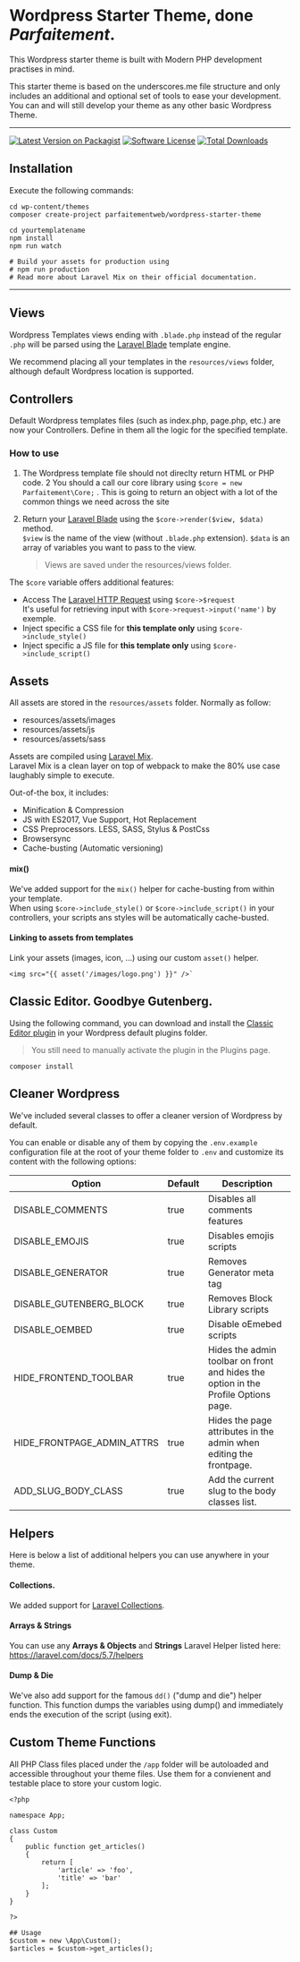 # Wordpress Starter Theme, done *Parfaitement*.

This Wordpress starter theme is built with Modern PHP development practises in mind.

This starter theme is based on the underscores.me file structure and only includes an additional and optional set of tools to ease your development.  You can and will still develop your theme as any other basic Wordpress Theme.

---

[![Latest Version on Packagist](https://img.shields.io/packagist/v/parfaitementweb/wordpress-starter-theme.svg?style=flat-square)](https://packagist.org/packages/parfaitementweb/wordpress-starter-theme)
[![Software License](https://img.shields.io/badge/license-MIT-brightgreen.svg?style=flat-square)](LICENSE.md)
[![Total Downloads](https://img.shields.io/packagist/dt/parfaitementweb/wordpress-starter-theme.svg?style=flat-square)](https://packagist.org/packages/parfaitementweb/wordpress-starter-theme)

## Installation
Execute the following commands:

    cd wp-content/themes
    composer create-project parfaitementweb/wordpress-starter-theme
    
    cd yourtemplatename
    npm install
    npm run watch
    
    # Build your assets for production using
    # npm run production
    # Read more about Laravel Mix on their official documentation.

---

## Views
Wordpress Templates views ending with `.blade.php` instead of the regular `.php` will be parsed using the [Laravel Blade](https://laravel.com/docs/5.7/blade) template engine.

We recommend placing all your templates in the `resources/views` folder, although default Wordpress location is supported.

## Controllers
Default Wordpress templates files (such as index.php, page.php, etc.) are now your Controllers.
Define in them all the logic for the specified template.

### How to use
1. The Wordpress template file should not direclty return HTML or PHP code.
2  You should a call our core library using `$core = new Parfaitement\Core;` . This is going to return an object with a lot of the common things we need across the site
3. Return your [Laravel Blade](https://laravel.com/docs/5.7/blade) using the `$core->render($view, $data)` method.  
    `$view` is the name of the view (without `.blade.php` extension). 
    `$data` is an array of variables you want to pass to the view.
    
    > Views are saved under the resources/views folder.  

The `$core` variable offers additional features:
- Access The [Laravel HTTP Request](https://laravel.com/docs/5.7/requests) using `$core->$request`  
It's useful for retrieving input with `$core->request->input('name')` by exemple.
- Inject specific a CSS file for **this template only** using `$core->include_style()`
- Inject specific a JS file for **this template only** using `$core->include_script()`


## Assets
All assets are stored in the ``resources/assets`` folder. Normally as follow:

 - resources/assets/images
 - resources/assets/js
 - resources/assets/sass

Assets are compiled using [Laravel Mix](https://laravel-mix.com/docs/4.0/basic-example).  
Laravel Mix is a clean layer on top of webpack to make the 80% use case laughably simple to execute.

Out-of-the box, it includes:
- Minification & Compression
- JS with ES2017, Vue Support, Hot Replacement
- CSS Preprocessors. LESS, SASS, Stylus & PostCss
- Browsersync
- Cache-busting (Automatic versioning)

#### mix()
We've added support for the `mix()` helper for cache-busting from within your template.  
When using `$core->include_style()` or `$core->include_script()` in your controllers, your scripts ans styles will be automatically cache-busted.

#### Linking to assets from templates
Link your assets (images, icon, ...) using our custom `asset()` helper.

    <img src="{{ asset('/images/logo.png') }}" />`

## Classic Editor. Goodbye Gutenberg.
Using the following command, you can download and install the [Classic Editor plugin](https://wordpress.org/plugins/classic-editor/) in your Wordpress default plugins folder.
>You still need to manually activate the plugin in the Plugins page.

    composer install

## Cleaner Wordpress
We've included several classes to offer a cleaner version of Wordpress by default.
 
You can enable or disable any of them by copying the `.env.example` configuration file at the root of your theme folder to `.env` and customize its content with the following options:

| Option | Default | Description |
|---|---|---|
| DISABLE_COMMENTS | true | Disables all comments features |
| DISABLE_EMOJIS | true |  Disables emojis scripts |
| DISABLE_GENERATOR | true | Removes Generator meta tag |
| DISABLE_GUTENBERG_BLOCK | true | Removes Block Library scripts |
| DISABLE_OEMBED | true | Disable oEmebed scripts |
| HIDE_FRONTEND_TOOLBAR | true | Hides the admin toolbar on front and hides the option in the Profile Options page. |
| HIDE_FRONTPAGE_ADMIN_ATTRS | true | Hides the page attributes in the admin when editing the frontpage. |
| ADD_SLUG_BODY_CLASS | true | Add the current slug to the body classes list. |

## Helpers

Here is below a list of additional helpers you can use anywhere in your theme.

#### Collections.
We added support for [Laravel Collections](https://laravel.com/docs/5.5/collections).

#### Arrays & Strings
You can use any **Arrays & Objects** and **Strings** Laravel Helper listed here: https://laravel.com/docs/5.7/helpers

#### Dump & Die
We've also add support for the famous `dd()` ("dump and die") helper function. This function dumps the variables using dump() and immediately ends the execution of the script (using exit).

## Custom Theme Functions

All PHP Class files placed under the `/app` folder will be autoloaded and accessible throughout your theme files. Use them for a convienent and testable place to store your custom logic.

    <?php
    
    namespace App;
    
    class Custom
    {
        public function get_articles()
        {
            return [
                'article' => 'foo',
                'title' => 'bar'
            ];
        }
    }
    
    ?>
    
    ## Usage
    $custom = new \App\Custom();
    $articles = $custom->get_articles();